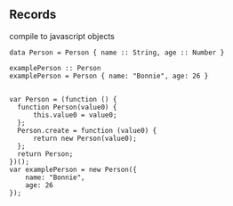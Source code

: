 ##  Records

compile to javascript objects

    data Person = Person { name :: String, age :: Number }

    examplePerson :: Person
    examplePerson = Person { name: "Bonnie", age: 26 }


    var Person = (function () {
      function Person(value0) {
          this.value0 = value0;
      };
      Person.create = function (value0) {
          return new Person(value0);
      };
      return Person;
    })();
    var examplePerson = new Person({
        name: "Bonnie",
        age: 26
    });

